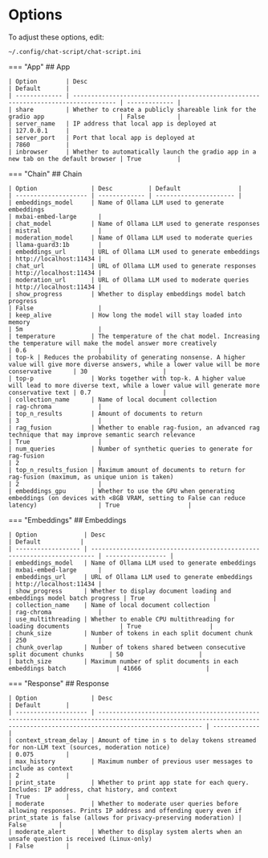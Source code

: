 # Options


To adjust these options, edit:

    ~/.config/chat-script/chat-script.ini

=== "App"
    ## App

    | Option        | Desc                                                                               | Default       |
    | ------------- | ---------------------------------------------------------------------------------- | ------------- |
    | share         | Whether to create a publicly shareable link for the gradio app                     | False         |
    | server_name   | IP address that local app is deployed at                                           | 127.0.0.1     |
    | server_port   | Port that local app is deployed at                                                 | 7860          |
    | inbrowser     | Whether to automatically launch the gradio app in a new tab on the default browser | True          |

=== "Chain"
    ## Chain

    | Option               | Desc          | Default                |
    | -------------------- | ------------- | ---------------------- |
    | embeddings_model     | Name of Ollama LLM used to generate embeddings                                                                                     | mxbai-embed-large      |
    | chat_model           | Name of Ollama LLM used to generate responses                                                                                      | mistral                |
    | moderation_model     | Name of Ollama LLM used to moderate queries                                                                                        | llama-guard3:1b        |
    | embeddings_url       | URL of Ollama LLM used to generate embeddings                                                                                      | http://localhost:11434 |
    | chat_url             | URL of Ollama LLM used to generate responses                                                                                       | http://localhost:11434 |
    | moderation_url       | URL of Ollama LLM used to moderate queries                                                                                         | http://localhost:11434 |
    | show_progress        | Whether to display embeddings model batch progress                                                                                 | False                  |
    | keep_alive           | How long the model will stay loaded into memory                                                                                    | 5m                     |
    | temperature          | The temperature of the chat model. Increasing the temperature will make the model answer more creatively                           | 0.6                    |
    | top-k | Reduces the probability of generating nonsense. A higher value will give more diverse answers, while a lower value will be more conservative      | 30                     |
    | top-p                | Works together with top-k. A higher value will lead to more diverse text, while a lower value will generate more conservative text | 0.7                    |
    | collection_name      | Name of local document collection                                                                                                  | rag-chroma             |
    | top_n_results        | Amount of documents to return                                                                                                      | 3                      |
    | rag_fusion           | Whether to enable rag-fusion, an advanced rag technique that may improve semantic search relevance                                 | True                   |
    | num_queries          | Number of synthetic queries to generate for rag-fusion                                                                             | 2                      |
    | top_n_results_fusion | Maximum amount of documents to return for rag-fusion (maximum, as unique union is taken)                                           | 2                      |
    | embeddings_gpu       | Whether to use the GPU when generating embeddings (on devices with <8GB VRAM, setting to False can reduce latency)                 | True                   |

=== "Embeddings"
    ## Embeddings

    | Option             | Desc                                                                    | Default           |
    | ------------------ | ----------------------------------------------------------------------- | ----------------- |
    | embeddings_model   | Name of Ollama LLM used to generate embeddings                          | mxbai-embed-large      |
    | embeddings_url     | URL of Ollama LLM used to generate embeddings                           | http://localhost:11434 |
    | show_progress      | Whether to display document loading and embeddings model batch progress | True                   |
    | collection_name    | Name of local document collection                                       | rag-chroma             |
    | use_multithreading | Whether to enable CPU multithreading for loading documents              | True                   |
    | chunk_size         | Number of tokens in each split document chunk                           | 250                    |
    | chunk_overlap      | Number of tokens shared between consecutive split document chunks       | 50                     |
    | batch_size         | Maximum number of split documents in each embeddings batch              | 41666                  |

=== "Response"
    ## Response

    | Option               | Desc                                                                                                                                                                      | Default       |
    | -------------------- | ------------------------------------------------------------------------------------------------------------------------------------------------------------------------- | ------------- |
    | context_stream_delay | Amount of time in s to delay tokens streamed for non-LLM text (sources, moderation notice)                                                                                | 0.075         |
    | max_history          | Maximum number of previous user messages to include as context                                                                                                            | 2             |
    | print_state          | Whether to print app state for each query. Includes: IP address, chat history, and context                                                                                | True          |
    | moderate             | Whether to moderate user queries before allowing responses. Prints IP address and offending query even if print_state is false (allows for privacy-preserving moderation) | False         |
    | moderate_alert       | Whether to display system alerts when an unsafe question is received (Linux-only)                                                                                        | False         |
